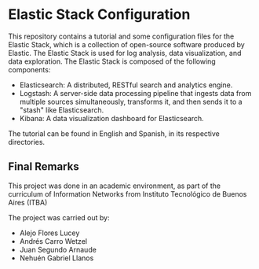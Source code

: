# Elastic Stack Configuration

This repository contains a tutorial and some configuration files for the Elastic Stack, which is a collection of open-source software produced by Elastic. The Elastic Stack is used for log analysis, data visualization, and data exploration. The Elastic Stack is composed of the following components:

* Elasticsearch: A distributed, RESTful search and analytics engine.
* Logstash: A server-side data processing pipeline that ingests data from multiple sources simultaneously, transforms it, and then sends it to a "stash" like Elasticsearch.
* Kibana: A data visualization dashboard for Elasticsearch.

The tutorial can be found in English and Spanish, in its respective directories.

## Final Remarks

This project was done in an academic environment, as part of the curriculum of Information Networks from Instituto Tecnológico de Buenos Aires (ITBA)

The project was carried out by:

* Alejo Flores Lucey
* Andrés Carro Wetzel
* Juan Segundo Arnaude
* Nehuén Gabriel Llanos
